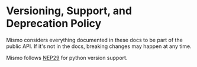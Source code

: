 # Versioning, Support, and Deprecation Policy

Mismo considers everything documented in these docs to be part of the public API.
If it's not in the docs, breaking changes may happen at any time.

Mismo follows [NEP29](https://numpy.org/neps/nep-0029-deprecation_policy.html)
for python version support.
